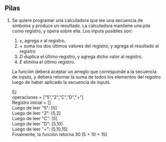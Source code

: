 ## Pilas

1. Se quiere programar una calculadora que lee una secuencia de símbolos y produce un resultado. La calculadora mantiene una pila como registro, y opera sobre ella. Los inputs posibles son:
    1. $x$, agrega $x$ al registro.
    2. $+$ suma los dos últimos valores del registro, y agrega el resultado al registro
    3. $D$ duplica el último registro, y agrega dicho valor al registro.
    4. $E$ elimina el último registro.
   
   La función deberá aceptar un arreglo que corresponde a la secuencia de inputs, y deberá retornar la suma de todos los elementos del registro luego de haber aplicado la secuencia de inputs.

   Ej: \
   operaciones = ["5","2","C","D","+"] \
   Registro inicial = [] \
   Luego de leer "5": [5] \
   Luego de leer "2": [5,2] \
   Luego de leer "C": [5] \
   Luego de leer "D": [5,10] \
   Luego de leer "+": [5,10,15] \
   Finalmente, la función retorna 30 (5 + 10 + 15)